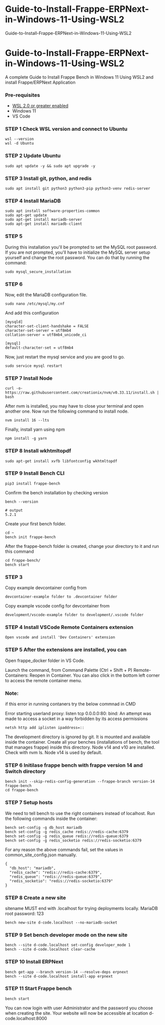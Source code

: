 # Guide-to-Install-Frappe-ERPNext-in-Windows-11-Using-WSL2
Guide-to-Install-Frappe-ERPNext-in-Windows-11-Using-WSL2

# Guide-to-Install-Frappe-ERPNext-in-Windows-11-Using-WSL2

A complete Guide to Install Frappe Bench in Windows 11 Using WSL2 and install Frappe/ERPNext Application

### Pre-requisites 

- [WSL 2.0 or greater enabled](https://learn.microsoft.com/en-us/windows/wsl/install#install-wsl-command)
- Windows 11
- VS Code

### STEP 1 Check WSL version and connect to Ubuntu

	wsl --version
	wsl -d Ubuntu

### STEP 2  Update Ubuntu

	sudo apt update -y && sudo apt upgrade -y

### STEP 3  Install git, python, and redis

	sudo apt install git python3 python3-pip python3-venv redis-server

### STEP 4  Install MariaDB

	sudo apt install software-properties-common
 	sudo apt-get update
	sudo apt-get install mariadb-server
 	sudo apt-get install mariadb-client

### STEP 5

During this installation you'll be prompted to set the MySQL root password. If you are not prompted, you'll have to initialize the MySQL server setup yourself and change the root password. You can do that by running the command:
    
	sudo mysql_secure_installation

### STEP 6

Now, edit the MariaDB configuration file.

	sudo nano /etc/mysql/my.cnf

And add this configuration

	[mysqld]
	character-set-client-handshake = FALSE
	character-set-server = utf8mb4
	collation-server = utf8mb4_unicode_ci
	
	[mysql]
	default-character-set = utf8mb4

Now, just restart the mysql service and you are good to go.

	sudo service mysql restart

### STEP 7 Install Node

	curl -o- https://raw.githubusercontent.com/creationix/nvm/v0.33.11/install.sh | bash

After nvm is installed, you may have to close your terminal and open another one. Now run the following command to install node.

	nvm install 16 --lts

Finally, install yarn using npm

	npm install -g yarn

### STEP 8 Install wkhtmltopdf

	sudo apt-get install xvfb libfontconfig wkhtmltopdf

### STEP 9 Install Bench CLI

	pip3 install frappe-bench

Confirm the bench installation by checking version

	bench --version
	
	# output
	5.2.1
 
Create your first bench folder.

	cd ~
	bench init frappe-bench

After the frappe-bench folder is created, change your directory to it and run this command

	cd frappe-bench/
 	bench start

### STEP 3

   Copy example devcontainer config from 
    
    devcontainer-example folder to .devcontainer folder
    
   Copy example vscode config for devcontainer from 
    
    development/vscode-example folder to development/.vscode folder
   
### STEP 4 Install VSCode Remote Containers extension
    
    Open vscode and install 'Dev Containers' extension
    
###  STEP 5 After the extensions are installed, you can

  Open frappe_docker folder in VS Code.
  
  Launch the command, from Command Palette (Ctrl + Shift + P) Remote-Containers: Reopen in Container. You can also click in the bottom left corner to access the remote   container menu.
  
### Note: 
   if this error in running contaners try the below commnad in CMD
   
   Error starting userland proxy: listen tcp 0.0.0.0:80: bind: An attempt was made to access a socket in a way forbidden by its access permissions
	
    netsh http add iplisten ipaddress=::
                
   The development directory is ignored by git. It is mounted and available inside the container. Create all your benches (installations of bench, the tool that          manages frappe) inside this directory.
   Node v14 and v10 are installed. Check with nvm ls. Node v14 is used by default.
                
    
### STEP 6 Initilase frappe bench with frappe version 14 and Switch directory

    
    bench init --skip-redis-config-generation --frappe-branch version-14 frappe-bench
    cd frappe-bench
    
    
### STEP 7 Setup hosts
    
   We need to tell bench to use the right containers instead of localhost. Run the following commands inside the container:

    bench set-config -g db_host mariadb
    bench set-config -g redis_cache redis://redis-cache:6379
    bench set-config -g redis_queue redis://redis-queue:6379
    bench set-config -g redis_socketio redis://redis-socketio:6379
  For any reason the above commands fail, set the values in common_site_config.json manually.

    {
      "db_host": "mariadb",
      "redis_cache": "redis://redis-cache:6379",
      "redis_queue": "redis://redis-queue:6379",
      "redis_socketio": "redis://redis-socketio:6379"
    }
    
### STEP 8 Create a new site
   sitename MUST end with .localhost for trying deployments locally.
   MariaDB root password: 123
    
    bench new-site d-code.localhost --no-mariadb-socket 
    
    
### STEP 9 Set bench developer mode on the new site
    
    bench --site d-code.localhost set-config developer_mode 1
    bench --site d-code.localhost clear-cache   
    
    
### STEP 10 Install ERPNext
    
    bench get-app --branch version-14 --resolve-deps erpnext
    bench --site d-code.localhost install-app erpnext
    
    
    
    
### STEP 11 Start Frappe bench 
    
    bench start
    
  You can now login with user Administrator and the password you choose when creating the site. Your website will now be accessible at location d-code.localhost:8000
